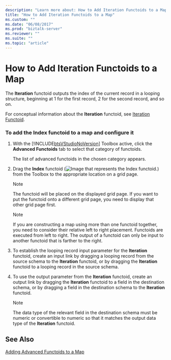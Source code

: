 ```yaml
---
description: "Learn more about: How to Add Iteration Functoids to a Map"
title: "How to Add Iteration Functoids to a Map"
ms.custom: ""
ms.date: "06/08/2017"
ms.prod: "biztalk-server"
ms.reviewer: ""
ms.suite: ""
ms.topic: "article"
---
```

# How to Add Iteration Functoids to a Map
The **Iteration** functoid outputs the index of the current record in a looping structure, beginning at 1 for the first record, 2 for the second record, and so on.  
  
 For conceptual information about the **Iteration** functoid, see [Iteration Functoid](../core/iteration-functoid.md).  
  
### To add the Index functoid to a map and configure it  
  
1. With the [!INCLUDE[btsVStudioNoVersion](../includes/btsvstudionoversion-md.md)] Toolbox active, click the **Advanced Functoids** tab to select that category of functoids.  
  
    The list of advanced functoids in the chosen category appears.  
  
2. Drag the **Index** functoid (![Image that represents the Index functoid.](../core/media/bts-tls-iteration.gif "bts_tls_iteration")) from the Toolbox to the appropriate location on a grid page.  
  
   > [!NOTE]
   >  The functoid will be placed on the displayed grid page. If you want to put the functoid onto a different grid page, you need to display that other grid page first.  
  
   > [!NOTE]
   >  If you are constructing a map using more than one functoid together, you need to consider their relative left to right placement. Functoids are executed from left to right. The output of a functoid can only be input to another functoid that is farther to the right.  
  
3. To establish the looping record input parameter for the **Iteration** functoid, create an input link by dragging a looping record from the source schema to the **Iteration** functoid, or by dragging the **Iteration** functoid to a looping record in the source schema.  
  
4. To use the output parameter from the **Iteration** functoid, create an output link by dragging the **Iteration** functoid to a field in the destination schema, or by dragging a field in the destination schema to the **Iteration** functoid.  
  
   > [!NOTE]
   >  The data type of the relevant field in the destination schema must be numeric or convertible to numeric so that it matches the output data type of the **Iteration** functoid.  
  
## See Also  
 [Adding Advanced Functoids to a Map](../core/adding-advanced-functoids-to-a-map.md)
